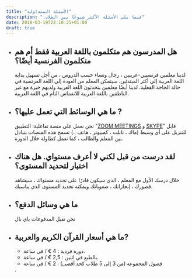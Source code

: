 ```yaml
---
title: "الأسئلة المتداولة"
description: ".فيما يلي الأسئلة الأكثر شيوعًا بين الطلاب"
date: 2018-03-19T22:10:25+01:00
draft: true
---
```


<ul>
    <li>
        <h2>هل المدرسون هم متكلمون باللغة العربية فقط أم هم متكلمون الفرنسية أيضًا؟</h2>
        <p>لدينا معلمين فرنسيين-عربيين ، رجال ونساء حسب الدروس ، من أجل تسهيل بداية اللغة العربية إلى أكثر المبتدئين. سيتمكن المعلم من العودة إلى اللغة الفرنسية في حالة الحاجة الفعلية. لدينا أيضًا معلمين يتحدثون اللغة العربية ولديهم خبرة مع غير الناطقين باللغة العربية للانغماس التام في اللغة العربية.</p>
    </li>
    <li>
        <h2>ما هي الوسائط التي تعمل عليها؟ ?</h2>
    </li>
        <p>نحن نعمل على منصة تفاعلية: التطبيق "<a href='https://zoom.us/download'>ZOOM MEETINGS</a> و <a href='https://www.skype.com/fr/get-skype/'>SKYPE</a>" قابل للتنزيل على أي وسيط (ماك ، تابلت ، كمبيوتر ، هاتف ..) تسمح هذه المنصات بتبادل بين المعلم والطالب ، كما تعمل كطاولة خلال الدورة.</p>
    <li>
        <h2>لقد درست من قبل لكني لا أعرف مستواي. هل هناك اختبار لتحديد المستوى؟</h2>
        <p>خلال درسك الأول مع المعلم ، الذي سيكون قادرًا على تحديد مستواك ، سيشاهد قصورك ، إنجازاتك ، صعوباتك ويمكنه تحديد المستوى الذي يناسبك.</p>
    </li>
    <li>
        <h2>ما هي وسائل الدفع؟</h2>
        <p>نحن نقبل المدفوعات باي بال</p>
    </li>
    <li>
        <h2>ما هي أسعار القرآن الكريم والعربية?</h2>
        <p><ul><li>دورة فردية : 4 € / في ساعة.</li><li>بالطبع في اثنين : 2,5 € /  في ساعة.</li><li>فصول المجموعة (من 3 إلى 5 طلاب كحد أقصى) : 2 € /  في ساعة</li></ul>.</p>
    </li>
</ul>